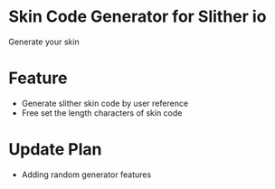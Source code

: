 # Skin Code Generator for Slither io
Generate your skin

# Feature
- Generate slither skin code by user reference
- Free set the length characters of skin code

# Update Plan
- Adding random generator features